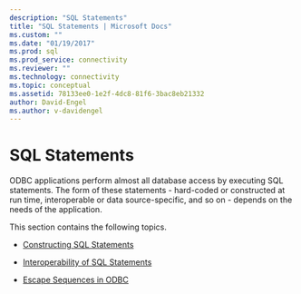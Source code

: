 ```yaml
---
description: "SQL Statements"
title: "SQL Statements | Microsoft Docs"
ms.custom: ""
ms.date: "01/19/2017"
ms.prod: sql
ms.prod_service: connectivity
ms.reviewer: ""
ms.technology: connectivity
ms.topic: conceptual
ms.assetid: 78133ee0-1e2f-4dc8-81f6-3bac8eb21332
author: David-Engel
ms.author: v-davidengel
---
```

# SQL Statements
ODBC applications perform almost all database access by executing SQL statements. The form of these statements - hard-coded or constructed at run time, interoperable or data source-specific, and so on - depends on the needs of the application.  
  
 This section contains the following topics.  
  
-   [Constructing SQL Statements](../../../odbc/reference/develop-app/constructing-sql-statements.md)  
  
-   [Interoperability of SQL Statements](../../../odbc/reference/develop-app/interoperability-of-sql-statements.md)  
  
-   [Escape Sequences in ODBC](../../../odbc/reference/develop-app/escape-sequences-in-odbc.md)
